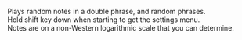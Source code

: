 Plays random notes in a double phrase, and random phrases.<br />
Hold shift key down when starting to get the settings menu.<br />
Notes are on a non-Western logarithmic scale that you can determine.
